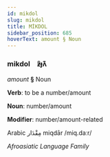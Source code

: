 ```yaml
---
id: mikdol
slug: mikdol
title: MİKDOL
sidebar_position: 685
hoverText: amount § Noun
---
```


### mikdol&emsp;<span kind="abugida">ƶ̑ɟʌ͊</span>

*amount* **§** Noun

**Verb**: to be a number/amount

**Noun**: number/amount

**Modifier**: number/amount-related

Arabic مِقْدَار miqdār /miq.daːr/

*Afroasiatic Language Family*